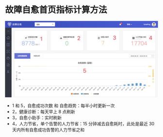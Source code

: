 # 故障自愈首页指标计算方法

![](../assets/15373466920247.jpg)

- 1 和 5，自愈成功次数 和 自愈趋势：每半小时更新一次
- 2，健康诊断：每天早上 8 点刷新
- 3，自愈小助手：实时刷新
- 4，人力节省，单个告警的人力节省：15 分钟减去自愈耗时，此处是最近 30 天内所有自愈成功告警的人力节省之和
